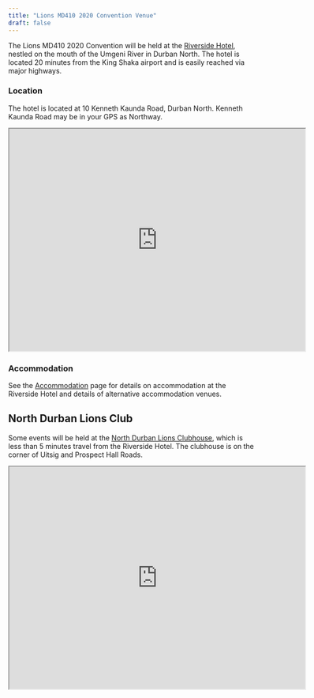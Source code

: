 ```yaml
---
title: "Lions MD410 2020 Convention Venue"
draft: false
---
```


The Lions MD410 2020 Convention will be held at the [Riverside Hotel](https://theriversidehotel.co.za/), nestled on the mouth of the Umgeni River in Durban North. The hotel is located 20 minutes from the King Shaka airport and is easily reached via major highways.

### Location

The hotel is located at 10 Kenneth Kaunda Road, Durban North. Kenneth Kaunda Road may be in your GPS as Northway.

<center>
<iframe src="https://www.google.com/maps/embed?pb=!1m18!1m12!1m3!1d3461.990081019298!2d31.030728250766668!3d-29.806830927137213!2m3!1f0!2f0!3f0!3m2!1i1024!2i768!4f13.1!3m3!1m2!1s0x1ef70701009063bf%3A0xb9fc916c57b2fc50!2sRiverside+Hotel!5e0!3m2!1sen!2sza!4v1564513814022!5m2!1sen!2sza" width="600" height="450" frameborder="1" style="border:1" allowfullscreen></iframe>
</center>

### Accommodation

See the [Accommodation](/accommodation) page for details on accommodation at the Riverside Hotel and details of alternative accommodation venues.

## North Durban Lions Club

Some events will be held at the [North Durban Lions Clubhouse](http://northdurbanlions.org.za/club-details/meetings-and-location), which is less than 5 minutes travel from the Riverside Hotel. The clubhouse is on the corner of Uitsig and Prospect Hall Roads.

<center>
    <iframe src="https://www.google.com/maps/embed?pb=!1m18!1m12!1m3!1d865.5620325911697!2d31.03684846540487!3d-29.79937507007364!2m3!1f0!2f0!3f0!3m2!1i1024!2i768!4f13.1!3m3!1m2!1s0x1ef707a97c1b21cd%3A0xe25aa85c00bce99f!2s29%20Uitsig%20Rd%2C%20Prospect%20Hall%2C%20Durban%20North%2C%204051!5e0!3m2!1sen!2sza!4v1567949093589!5m2!1sen!2sza" width="600" height="450" frameborder="1" style="border:1;" allowfullscreen="">
    </iframe>
</center>
